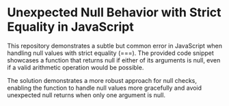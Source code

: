 # Unexpected Null Behavior with Strict Equality in JavaScript

This repository demonstrates a subtle but common error in JavaScript when handling null values with strict equality (===). The provided code snippet showcases a function that returns null if either of its arguments is null, even if a valid arithmetic operation would be possible.

The solution demonstrates a more robust approach for null checks, enabling the function to handle null values more gracefully and avoid unexpected null returns when only one argument is null.
